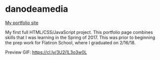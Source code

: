 # danodeamedia
[My portfolio site ](https://dansbands.github.io/danodeamedia/)


My first full HTML/CSS/JavaScript project. This portfolio page combines skills that I was learning in the Spring of 2017.
This was prior to beginning the prep work for Flatiron School, where I graduated on 2/16/18.

Preview GIF:
https://cl.ly/3U2i1L3o3w0L
